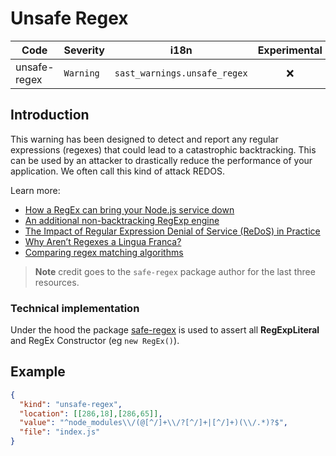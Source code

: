 # Unsafe Regex

| Code | Severity | i18n | Experimental |
| --- | --- | --- | :-: |
| unsafe-regex | `Warning` | `sast_warnings.unsafe_regex` | ❌ | 

## Introduction

This warning has been designed to detect and report any regular expressions (regexes) that could lead to a catastrophic backtracking.  This can be used by an attacker to drastically reduce the performance of your application. We often call this kind of attack REDOS.

Learn more:
- [How a RegEx can bring your Node.js service down](https://lirantal.medium.com/node-js-pitfalls-how-a-regex-can-bring-your-system-down-cbf1dc6c4e02)
- [An additional non-backtracking RegExp engine](https://v8.dev/blog/non-backtracking-regexp)
- [The Impact of Regular Expression Denial of Service (ReDoS) in Practice](https://infosecwriteups.com/introduction-987fdc4c7b0)
- [Why Aren’t Regexes a Lingua Franca?](https://davisjam.medium.com/why-arent-regexes-a-lingua-franca-esecfse19-a36348df3a2)
- [Comparing regex matching algorithms](https://swtch.com/~rsc/regexp/regexp1.html)

> **Note** credit goes to the `safe-regex` package author for the last three resources.

### Technical implementation

Under the hood the package [safe-regex](https://github.com/davisjam/safe-regex) is used to assert all **RegExpLiteral** and RegEx Constructor (eg `new RegEx()`).

## Example

```json
{
  "kind": "unsafe-regex",
  "location": [[286,18],[286,65]],
  "value": "^node_modules\\/(@[^/]+\\/?[^/]+|[^/]+)(\\/.*)?$",
  "file": "index.js"
}
```
